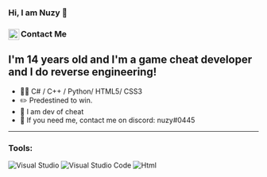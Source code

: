 <!--
:)
-->

### **Hi, I am Nuzy 🤖**

### Contact Me [<img align="left" alt="nuzy | Discord" width="22px" src="https://raw.githubusercontent.com/anuraghazra/anuraghazra/master/assets/discord-round.svg" />](https://discord.gg/38DzZqkG8e)

## I'm 14 years old and I'm a game cheat developer and I do reverse engineering!
-   👨‍💻 C# / C++ / Python/ HTML5/ CSS3
-   :pencil2: Predestined to win.
-   👻 I am dev of cheat
-   :thought_balloon: If you need me, contact me on discord: nuzy#0445
---
### Tools:
![Visual Studio](https://img.shields.io/badge/Visual%20Studio-5C2D91.svg?style=for-the-badge&logo=visual-studio&logoColor=white)
![Visual Studio Code](https://img.shields.io/badge/Visual%20Studio%20Code-0078d7.svg?style=for-the-badge&logo=visual-studio-code&logoColor=white)
![Html](https://img.shields.io/badge/HTML5-E34F26?style=for-the-badge&logo=html5&logoColor=white)
